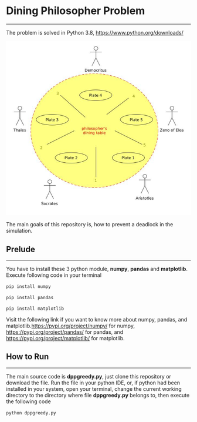 # Dining Philosopher Problem
___
The problem is solved in Python 3.8, <https://www.python.org/downloads/>

![dpp](https://github.com/m-RezaFahlevi/dpproblem/blob/main/code/WhatsApp%20Image%202021-04-03%20at%204.24.51%20AM.jpeg)

The main goals of this repository is, how to prevent a deadlock in the simulation.

## Prelude
---
You have to install these 3 python module, **numpy**, **pandas** and **matplotlib**. Execute following code in your terminal

```
pip install numpy
```

```
pip install pandas
```
```
pip install matplotlib
```
Visit the following link if you want to know more about numpy, pandas, and matplotlib.<https://pypi.org/project/numpy/> for numpy, <https://pypi.org/project/pandas/> for pandas, and <https://pypi.org/project/matplotlib/> for matplotlib.

## How to Run
---
The main source code is **dppgreedy.py**, just clone this repository or download the file. Run the file in your python IDE, or, if python had been installed in your system, open your terminal, change the current working directory to the directory where file **dppgreedy.py** belongs to, then execute the following code
```
python dppgreedy.py
```
